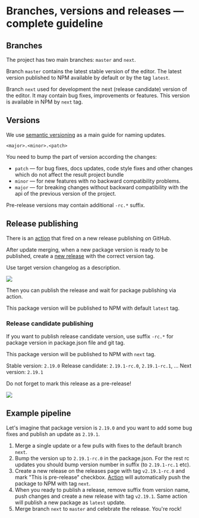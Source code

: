 # Branches, versions and releases — complete guideline

## Branches

The project has two main branches: `master` and `next`.

Branch `master` contains the latest stable version of the editor.
The latest version published to NPM available by default or by the tag `latest`.

Branch `next` used for development the next (release candidate) version of the editor.
It may contain bug fixes, improvements or features. This version is available in NPM by `next` tag.

## Versions

We use [semantic versioning](https://semver.org) as a main guide for naming updates.

`<major>.<minor>.<patch>`

You need to bump the part of version according the changes:

- `patch` — for bug fixes, docs updates, code style fixes and other changes which do not affect the result project bundle
- `minor` — for new features with no backward compatibility problems.
- `major` — for breaking changes without backward compatibility with the api of the previous version of the project.

Pre-release versions may contain additional `-rc.*` suffix.

## Release publishing

There is an [action](.github/workflows/publish.yml) that fired on a new release publishing on GitHub.

After update merging, when a new package version is ready to be published,
create a [new release](https://github.com/codex-team/editor.js/releases/new) with the correct version tag.

Use target version changelog as a description.

![](https://capella.pics/57267bab-f2f0-411b-a9d1-69abee6abab5.jpg)

Then you can publish the release and wait for package publishing via action.

This package version will be published to NPM with default `latest` tag.

### Release candidate publishing

If you want to publish release candidate version, use suffix `-rc.*` for package version in package.json file and git tag.

This package version will be published to NPM with `next` tag.

Stable version: `2.19.0`
Release candidate: `2.19.1-rc.0`, `2.19.1-rc.1`, ...
Next version: `2.19.1`

Do not forget to mark this release as a pre-release!

![](https://capella.pics/796de9eb-bbe0-485c-bc8f-9a4cb76641b7.jpg)

## Example pipeline

Let's imagine that package version is `2.19.0` and you want to add some bug fixes and publish an update as `2.19.1`.

1. Merge a single update or a few pulls with fixes to the default branch `next`.
2. Bump the version up to `2.19.1-rc.0` in the package.json. For the rest rc updates you should bump version number in suffix (to `2.19.1-rc.1` etc).
3. Create a new release on the releases page with tag `v2.19.1-rc.0` and mark "This is pre-release" checkbox.
[Action](.github/workflows/publish.yml) will automatically push the package to NPM with tag `next`.
4. When you ready to publish a release, remove suffix from version name, push changes and create a new release with tag `v2.19.1`.
Same action will publish a new package as `latest` update.
5. Merge branch `next` to `master` and celebrate the release. You're rock!
